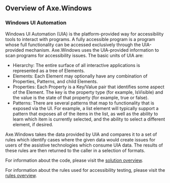 <!-- Copyright (c) Microsoft Corporation. All rights reserved.
     Licensed under the MIT License. -->
     
## Overview of Axe.Windows

### Windows UI Automation

Windows UI Automation (UIA) is the platform-provided way for accessibility tools to interact with programs. A fully accessible program is a program whose full functionality can be accessed exclusively through the UIA-provided mechanism. Axe.Windows uses the UIA-provided information to scan programs for accessibility issues. The basic units of UIA are:

- Hierarchy: The entire surface of all interactive applications is represented as a tree of Elements.
- Elements: Each Element may optionally have any combination of Properties, Patterns, and child Elements.
- Properties: Each Property is a Key/Value pair that identifies some aspect of the Element. The key is the property type (for example, IsVisible) and the value is the state of that property (for example, true or false).
- Patterns: There are several patterns that map to functionality that is exposed via the UI. For example, a list element will typically support a pattern that exposes all of the items in the list, as well as the ability to learn which item is currently selected, and the ability to select a different element, if desired.

Axe.Windows takes the data provided by UIA and compares it to a set of rules which identify cases where the given data would create issues for users of the assistive technologies which consume UIA data. The results of these rules are then returned to the caller in a selection of formats.

For information about the code, please visit the [solution overview](./solution.md).

For information about the rules used for accessibility testing, please visit the [rules overview](./RulesOverview.md).
